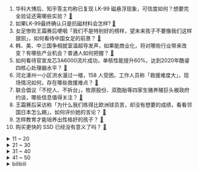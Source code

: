 1. 华科大博后、知乎答主均称已复现 LK-99 磁悬浮现象，可信度如何？想要完全验证还需哪些实验？ [:link:](https://www.zhihu.com/question/615044128)
2. 如果LK-99最终确认只是抗磁材料会怎样? [:link:](https://www.zhihu.com/question/614423521)
3. 女足惨败王霜赛后哽咽「我们不是特别好的榜样，望未来孩子不要像我们这样狼狈」，如何看待中国女足的前景？ [:link:](https://www.zhihu.com/question/615119702)
4. 韩、美、中三国争相就室温超导发声，如果能商业化，将对哪些行业带来改变？有哪些产业机会？普通人如何把握？ [:link:](https://www.zhihu.com/question/615099733)
5. 如何看待官宣龙芯3A6000流片成功，单核性能提升60%，达到2020年酷睿四核心处理器水平？ [:link:](https://www.zhihu.com/question/615008695)
6. 河北涿州一小区洪水漫过一楼，158 人受困，工作人员称「救援难度大」，现场情况如何，存在哪些救援难点？ [:link:](https://www.zhihu.com/question/615004609)
7. 联合倡议「不挖人、不拆台」，牧原股份、双胞胎等四家生猪养殖巨头被政府约谈，哪些信息值得关注？ [:link:](https://www.zhihu.com/question/615004711)
8. 王霜赛后采访称「为什么我们练得比欧洲球员苦，却没有想要的成绩，看看邻国日本怎么踢」，如何评价她的言论？ [:link:](https://www.zhihu.com/question/615166985)
9. 怎样教育才能培养出性格好的孩子？ [:link:](https://www.zhihu.com/question/613176648)
10. 购买更快的 SSD 已经没有意义了吗？ [:link:](https://www.zhihu.com/question/614773390)
<details>
<summary>11 ~ 20</summary>

11. 京津冀协同调度永定河流域因暴雨引发的洪水，北京首次动用 1998年建成的滞洪水库蓄洪，将起到哪些作用？ [:link:](https://www.zhihu.com/question/614997103)
12. 《迪迦奥特曼》若怪兽知道迪迦只能维持3分钟，会有什么结果？ [:link:](https://www.zhihu.com/question/482732300)
13. 任天堂的下一代游戏设备可能在 2024 年发布，对此你期待吗？ [:link:](https://www.zhihu.com/question/614999316)
14. 浙江全面放开放宽落户限制，杭州城区取消落户名额限制，精简积分项目，如何解读？将产生哪些影响？ [:link:](https://www.zhihu.com/question/615049410)
15. 2023 LPL 夏季季后赛 LNG 3:1 淘汰 BLG 晋级总决赛，如何评价这场比赛？ [:link:](https://www.zhihu.com/question/615048040)
16. 如何评价张艺兴、金晨、王传君主演的电影《孤注一掷》？值得去电影院看吗？ [:link:](https://www.zhihu.com/question/613368790)
17. 如何让身边的同事都喜欢你？ [:link:](https://www.zhihu.com/question/611304885)
18. 如果《封神第一部》没回本，后两部还会上映吗？ [:link:](https://www.zhihu.com/question/613447153)
19. 超导的根本原理是什么？ [:link:](https://www.zhihu.com/question/318791376)
20. 好莱坞大片慢慢开始不被中国观众买账，背后是否反映着中国观众对特技电影的审美疲劳？ [:link:](https://www.zhihu.com/question/614718069)
</details>
<details>
<summary>21 ~ 30</summary>

21. 北京此轮强降雨已致 11 人遇难、27 人失联，其中 2 人在抢险救灾中因公殉职，哪些信息值得关注？ [:link:](https://www.zhihu.com/question/615021040)
22. 涿州公安局称目前需要大量船只转移群众，全域停水，部分停电，物资供应尚可，急需照明设备，当地情况如何？ [:link:](https://www.zhihu.com/question/615071386)
23. 暴雨、洪涝过后，为什么是传染病高发期？如何避免病从口入？ [:link:](https://www.zhihu.com/question/614725170)
24. 为什么苹果从来不宣传内存？ [:link:](https://www.zhihu.com/question/614827671)
25. 央行、外汇局发文，指导商业银行依法有序调整存量个人住房贷款利率，如何解读？还有哪些信息值得关注？ [:link:](https://www.zhihu.com/question/615099590)
26. 韩国出口连跌十个月，7 月降 16.5% 为三年来最大跌幅，如何解读？韩国当前经济形势如何？ [:link:](https://www.zhihu.com/question/615028845)
27. 国家安全部发文《反间防谍需要全社会动员》，有哪些信息值得关注？ [:link:](https://www.zhihu.com/question/615030206)
28. 如果猫的爪子有「抓握功能」会怎么样? [:link:](https://www.zhihu.com/question/614835349)
29. 姆巴佩续约选项失效，合同 2024 年 6 月到期，巴黎需付 4000 万欧忠诚奖，如何看待他的未来？ [:link:](https://www.zhihu.com/question/615035100)
30. 亲戚间相处维持怎样的「度」才能既不患上「亲戚 PTSD」，又能感受到亲人的温暖？ [:link:](https://www.zhihu.com/question/615025736)
</details>
<details>
<summary>31 ~ 40</summary>

31. 最近两年好莱坞大片为什么屡屡巨亏？所谓的「好莱坞大片模式」本身是否存在一些问题？ [:link:](https://www.zhihu.com/question/22569341)
32. 北京暴雨中的外卖小哥自述，订单多了三成，没有顾客催单，有顾客连续备注四条「注意安全」，你有哪些想说的？ [:link:](https://www.zhihu.com/question/615011319)
33. 多部门发布关于实施促进民营经济发展近期若干举措的通知，支持民营企业参与重大科技攻关，释放了哪些信号？ [:link:](https://www.zhihu.com/question/615004066)
34. 美国一公司称已获「室温超导材料专利」欲与韩国团队争「第一」，其公开一张照片但无实验数据，如何看待此事？ [:link:](https://www.zhihu.com/question/615009520)
35. 因暴雨天气被困公司很晚下班，可以向公司申请加班费吗？ [:link:](https://www.zhihu.com/question/614725004)
36. 暴雨下骑手收到留言「订单不急，注意安全」，特殊天气下如何保障户外工作者安全？骑手希望用户点外卖吗？ [:link:](https://www.zhihu.com/question/615012306)
37. 为什么杜甫在书信中自称“京兆杜氏”，不自称“河南杜氏”？ [:link:](https://www.zhihu.com/question/614502428)
38. 走到现在你都有了哪些感悟? [:link:](https://www.zhihu.com/question/585880684)
39. 如果让你给下半年的沪指一个最高点和一个最低点，你会给多少？为什么？ [:link:](https://www.zhihu.com/question/614428207)
40. 你有过对抗领导的经历吗？是情绪失控，还是刻意为之？现在后悔吗？ [:link:](https://www.zhihu.com/question/614875309)
</details>
<details>
<summary>41 ~ 50</summary>

41. 印度欲做世界芯片制造商，多家芯片厂商决定在印投资建厂，印度有哪些优势？将对芯片产业带来哪些影响？ [:link:](https://www.zhihu.com/question/614995868)
42. 2023 下半年如果牛市真的来了，什么股票最先涨，什么股票最后涨？为什么？ [:link:](https://www.zhihu.com/question/614394737)
43. 「卡努」一天连跳两级升为超强台风，「卡努」与「杜苏芮」之间是否会有相互影响？哪些信息值得关注？ [:link:](https://www.zhihu.com/question/614999510)
44. 我国股市适合散户吗，牛市来了普通人要入场吗？需要避免哪些典型的「散户思维」？ [:link:](https://www.zhihu.com/question/614428092)
45. 西部战区特种兵开箱野外作战行军背囊，配枪后重约 90 斤，出门七天只带三天干粮，你对此有何感触？ [:link:](https://www.zhihu.com/question/614883864)
46. 邓布利多为什么是格兰芬多，我认为他更像拉文克劳? [:link:](https://www.zhihu.com/question/546353681)
47. 暴雨天如何识别可能积水漏电的地段？不小心触电了怎么办？ [:link:](https://www.zhihu.com/question/614724142)
48. 8 月 1 日沪指缩量震荡微跌，超导概念股午后大涨，如何看待今日行情？ [:link:](https://www.zhihu.com/question/615004695)
49. 《长相思》第 17-18 集拍得如何？有哪些值得关注的剧情点？ [:link:](https://www.zhihu.com/question/615064502)
50. 如何评价《FGO》日服八周年 PV ？ [:link:](https://www.zhihu.com/question/614795326)
</details><details>
<summary>bilibili</summary>

</details>